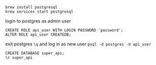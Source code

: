 ```
brew install postgresql
brew services start postgresql
```

login to postgres as admin user

```
CREATE ROLE api_user WITH LOGIN PASSWORD 'password';
ALTER ROLE api_user CREATEDB;
```

exit postgres `\q` and log in as new user `psql -d postgres -U api_user`

```
CREATE DATABASE super_api;
\c super_api
```